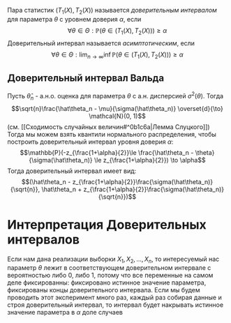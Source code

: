 Пара статистик $(T_1(X), T_2(X))$ называется *доверительным интервалом* для параметра $\theta$ с уровнем доверия $\alpha$, если $$\forall \theta \in \Theta: \mathbb{P}(\theta \in (T_1(X), T_2(X))) \ge \alpha$$
Доверительный интервал называется *асимптотическим*, если
$$\forall \theta \in \Theta: \lim_{n\to\infty}\inf\mathbb{P}(\theta \in (T_1(X), T_2(X))) \ge \alpha$$
## Доверительный интервал Вальда
Пусть $\hat\theta_n$ - а.н.о. оценка для параметра $\theta$ с а.н. дисперсией $\sigma^2(\theta)$. Тогда 
$$\sqrt{n}\frac{\hat\theta_n - \mu}{\sigma(\hat\theta_n)} \overset{d}{\to} \mathcal{N}(0, 1)$$
(см. [[Сходимость случайных величин#^0b1c6a|Лемма Слуцкого]])
Тогда мы можем взять квантили нормального распределения, чтобы построить доверительный интервал уровня доверия $\alpha$:
$$\mathbb{P}(-z_{\frac{1+\alpha}{2}}\le \frac{\hat\theta_n - \theta}{\sigma(\hat\theta_n)} \le z_{\frac{1+\alpha}{2}}) \to \alpha$$
Тогда доверительный интервал имеет вид:
$$(\hat\theta_n - z_{\frac{1+\alpha}{2}}\frac{\sigma(\hat\theta_n)}{\sqrt{n}}, \hat\theta_n + z_{\frac{1+\alpha}{2}}\frac{\sigma(\hat\theta_n)}{\sqrt{n}})$$
# Интерпретация Доверительных интервалов
Если нам дана реализации выборки $X_1, X_2, ..., X_n$, то интересуемый нас параметр $\theta$ лежит в соответствующем доверительном интервале с вероятностью либо 0, либо 1, потому что все переменные на самом деле фиксированны: фиксировано истинное значение параметра, фиксированы концы доверительного интервала.
Если мы будем проводить этот эксперимент много раз, каждый раз собирая данные и строя доверительный интервал, то интервал будет накрывать истинное значение параметра в $\alpha$ доле случаев